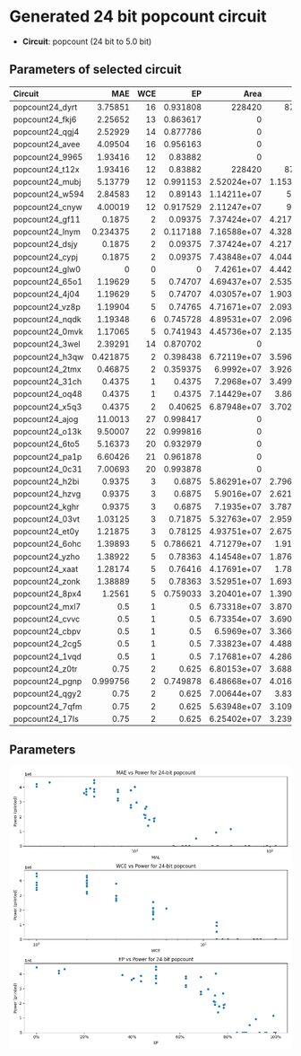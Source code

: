 
# Generated 24 bit popcount circuit
- __Circuit__: popcount (24 bit to 5.0 bit)

## Parameters of selected circuit
| Circuit         |       MAE |   WCE |       EP |             Area |           Power |            Delay | Download                                                               |
|:----------------|----------:|------:|---------:|-----------------:|----------------:|-----------------:|:-----------------------------------------------------------------------|
| popcount24_dyrt |  3.75851  |    16 | 0.931808 | 228420           |    878.448      | 565707           | [v](popcount24_dyrt.v) [c](popcount24_dyrt.c) [py](popcount24_dyrt.py) |
| popcount24_fkj6 |  2.25652  |    13 | 0.863617 |      0           |      0          |      0           | [v](popcount24_fkj6.v) [c](popcount24_fkj6.c) [py](popcount24_fkj6.py) |
| popcount24_qgj4 |  2.52929  |    14 | 0.877786 |      0           |      0          |      0           | [v](popcount24_qgj4.v) [c](popcount24_qgj4.c) [py](popcount24_qgj4.py) |
| popcount24_avee |  4.09504  |    16 | 0.956163 |      0           |      0          |      0           | [v](popcount24_avee.v) [c](popcount24_avee.c) [py](popcount24_avee.py) |
| popcount24_9965 |  1.93416  |    12 | 0.83882  |      0           |      0          |      0           | [v](popcount24_9965.v) [c](popcount24_9965.c) [py](popcount24_9965.py) |
| popcount24_t12x |  1.93416  |    12 | 0.83882  | 228420           |    878.448      | 565707           | [v](popcount24_t12x.v) [c](popcount24_t12x.c) [py](popcount24_t12x.py) |
| popcount24_mubj |  5.13779  |    12 | 0.991153 |      2.52024e+07 |      1.1538e+06 |      4.5485e+07  | [v](popcount24_mubj.v) [c](popcount24_mubj.c) [py](popcount24_mubj.py) |
| popcount24_w594 |  2.84583  |    12 | 0.89143  |      1.14211e+07 | 518780          |      2.3723e+07  | [v](popcount24_w594.v) [c](popcount24_w594.c) [py](popcount24_w594.py) |
| popcount24_cnyw |  4.00019  |    12 | 0.917529 |      2.11247e+07 | 920570          |      4.01969e+07 | [v](popcount24_cnyw.v) [c](popcount24_cnyw.c) [py](popcount24_cnyw.py) |
| popcount24_gf11 |  0.1875   |     2 | 0.09375  |      7.37424e+07 |      4.2174e+06 |      6.84678e+07 | [v](popcount24_gf11.v) [c](popcount24_gf11.c) [py](popcount24_gf11.py) |
| popcount24_lnym |  0.234375 |     2 | 0.117188 |      7.16588e+07 |      4.3284e+06 |      7.00895e+07 | [v](popcount24_lnym.v) [c](popcount24_lnym.c) [py](popcount24_lnym.py) |
| popcount24_dsjy |  0.1875   |     2 | 0.09375  |      7.37424e+07 |      4.2174e+06 |      6.84677e+07 | [v](popcount24_dsjy.v) [c](popcount24_dsjy.c) [py](popcount24_dsjy.py) |
| popcount24_cypj |  0.1875   |     2 | 0.09375  |      7.43848e+07 |      4.0445e+06 |      7.08512e+07 | [v](popcount24_cypj.v) [c](popcount24_cypj.c) [py](popcount24_cypj.py) |
| popcount24_glw0 |  0        |     0 | 0        |      7.4261e+07  |      4.4429e+06 |      7.20916e+07 | [v](popcount24_glw0.v) [c](popcount24_glw0.c) [py](popcount24_glw0.py) |
| popcount24_65o1 |  1.19629  |     5 | 0.74707  |      4.69437e+07 |      2.5351e+06 |      6.195e+07   | [v](popcount24_65o1.v) [c](popcount24_65o1.c) [py](popcount24_65o1.py) |
| popcount24_4j04 |  1.19629  |     5 | 0.74707  |      4.03057e+07 |      1.9038e+06 |      5.91416e+07 | [v](popcount24_4j04.v) [c](popcount24_4j04.c) [py](popcount24_4j04.py) |
| popcount24_vz8p |  1.19904  |     5 | 0.74765  |      4.71671e+07 |      2.0938e+06 |      6.8117e+07  | [v](popcount24_vz8p.v) [c](popcount24_vz8p.c) [py](popcount24_vz8p.py) |
| popcount24_nqdk |  1.19348  |     6 | 0.745728 |      4.89531e+07 |      2.0962e+06 |      6.37365e+07 | [v](popcount24_nqdk.v) [c](popcount24_nqdk.c) [py](popcount24_nqdk.py) |
| popcount24_0mvk |  1.17065  |     5 | 0.741943 |      4.45736e+07 |      2.1359e+06 |      6.77146e+07 | [v](popcount24_0mvk.v) [c](popcount24_0mvk.c) [py](popcount24_0mvk.py) |
| popcount24_3wel |  2.39291  |    14 | 0.870702 |      0           |      0          |      0           | [v](popcount24_3wel.v) [c](popcount24_3wel.c) [py](popcount24_3wel.py) |
| popcount24_h3qw |  0.421875 |     2 | 0.398438 |      6.72119e+07 |      3.5964e+06 |      6.43339e+07 | [v](popcount24_h3qw.v) [c](popcount24_h3qw.c) [py](popcount24_h3qw.py) |
| popcount24_2tmx |  0.46875  |     2 | 0.359375 |      6.9992e+07  |      3.9265e+06 |      6.97576e+07 | [v](popcount24_2tmx.v) [c](popcount24_2tmx.c) [py](popcount24_2tmx.py) |
| popcount24_31ch |  0.4375   |     1 | 0.4375   |      7.2968e+07  |      3.4996e+06 |      6.65631e+07 | [v](popcount24_31ch.v) [c](popcount24_31ch.c) [py](popcount24_31ch.py) |
| popcount24_oq48 |  0.4375   |     1 | 0.4375   |      7.14429e+07 |      3.863e+06  |      7.02902e+07 | [v](popcount24_oq48.v) [c](popcount24_oq48.c) [py](popcount24_oq48.py) |
| popcount24_x5q3 |  0.4375   |     2 | 0.40625  |      6.87948e+07 |      3.7028e+06 |      6.82416e+07 | [v](popcount24_x5q3.v) [c](popcount24_x5q3.c) [py](popcount24_x5q3.py) |
| popcount24_ajog | 11.0013   |    27 | 0.998417 |      0           |      0          |      0           | [v](popcount24_ajog.v) [c](popcount24_ajog.c) [py](popcount24_ajog.py) |
| popcount24_o13k |  9.50007  |    22 | 0.999816 |      0           |      0          |      0           | [v](popcount24_o13k.v) [c](popcount24_o13k.c) [py](popcount24_o13k.py) |
| popcount24_6to5 |  5.16373  |    20 | 0.932979 |      0           |      0          |      0           | [v](popcount24_6to5.v) [c](popcount24_6to5.c) [py](popcount24_6to5.py) |
| popcount24_pa1p |  6.60426  |    21 | 0.961878 |      0           |      0          |      0           | [v](popcount24_pa1p.v) [c](popcount24_pa1p.c) [py](popcount24_pa1p.py) |
| popcount24_0c31 |  7.00693  |    20 | 0.993878 |      0           |      0          |      0           | [v](popcount24_0c31.v) [c](popcount24_0c31.c) [py](popcount24_0c31.py) |
| popcount24_h2bi |  0.9375   |     3 | 0.6875   |      5.86291e+07 |      2.7961e+06 |      6.73115e+07 | [v](popcount24_h2bi.v) [c](popcount24_h2bi.c) [py](popcount24_h2bi.py) |
| popcount24_hzvg |  0.9375   |     3 | 0.6875   |      5.9016e+07  |      2.6211e+06 |      7.14997e+07 | [v](popcount24_hzvg.v) [c](popcount24_hzvg.c) [py](popcount24_hzvg.py) |
| popcount24_kghr |  0.9375   |     3 | 0.6875   |      7.1935e+07  |      3.7872e+06 |      8.01129e+07 | [v](popcount24_kghr.v) [c](popcount24_kghr.c) [py](popcount24_kghr.py) |
| popcount24_03vt |  1.03125  |     3 | 0.71875  |      5.32763e+07 |      2.9599e+06 |      6.92888e+07 | [v](popcount24_03vt.v) [c](popcount24_03vt.c) [py](popcount24_03vt.py) |
| popcount24_et0y |  1.21875  |     3 | 0.78125  |      4.93751e+07 |      2.6753e+06 |      6.88908e+07 | [v](popcount24_et0y.v) [c](popcount24_et0y.c) [py](popcount24_et0y.py) |
| popcount24_6ohc |  1.39893  |     5 | 0.786621 |      4.71279e+07 |      1.916e+06  |      5.75689e+07 | [v](popcount24_6ohc.v) [c](popcount24_6ohc.c) [py](popcount24_6ohc.py) |
| popcount24_yzho |  1.38922  |     5 | 0.78363  |      4.14548e+07 |      1.8762e+06 |      5.34446e+07 | [v](popcount24_yzho.v) [c](popcount24_yzho.c) [py](popcount24_yzho.py) |
| popcount24_xaat |  1.28174  |     5 | 0.76416  |      4.17691e+07 |      1.787e+06  |      6.34484e+07 | [v](popcount24_xaat.v) [c](popcount24_xaat.c) [py](popcount24_xaat.py) |
| popcount24_zonk |  1.38889  |     5 | 0.78363  |      3.52951e+07 |      1.6931e+06 |      5.62954e+07 | [v](popcount24_zonk.v) [c](popcount24_zonk.c) [py](popcount24_zonk.py) |
| popcount24_8px4 |  1.2561   |     5 | 0.759033 |      3.20401e+07 |      1.3909e+06 |      5.29191e+07 | [v](popcount24_8px4.v) [c](popcount24_8px4.c) [py](popcount24_8px4.py) |
| popcount24_mxl7 |  0.5      |     1 | 0.5      |      6.73318e+07 |      3.8702e+06 |      7.2266e+07  | [v](popcount24_mxl7.v) [c](popcount24_mxl7.c) [py](popcount24_mxl7.py) |
| popcount24_cvvc |  0.5      |     1 | 0.5      |      6.73354e+07 |      3.6908e+06 |      6.95149e+07 | [v](popcount24_cvvc.v) [c](popcount24_cvvc.c) [py](popcount24_cvvc.py) |
| popcount24_cbpv |  0.5      |     1 | 0.5      |      6.5969e+07  |      3.3666e+06 |      6.8043e+07  | [v](popcount24_cbpv.v) [c](popcount24_cbpv.c) [py](popcount24_cbpv.py) |
| popcount24_2cg5 |  0.5      |     1 | 0.5      |      7.33823e+07 |      4.4885e+06 |      7.18529e+07 | [v](popcount24_2cg5.v) [c](popcount24_2cg5.c) [py](popcount24_2cg5.py) |
| popcount24_1vqd |  0.5      |     1 | 0.5      |      7.17681e+07 |      4.2861e+06 |      7.21048e+07 | [v](popcount24_1vqd.v) [c](popcount24_1vqd.c) [py](popcount24_1vqd.py) |
| popcount24_z0tr |  0.75     |     2 | 0.625    |      6.80153e+07 |      3.6886e+06 |      7.05852e+07 | [v](popcount24_z0tr.v) [c](popcount24_z0tr.c) [py](popcount24_z0tr.py) |
| popcount24_pgnp |  0.999756 |     2 | 0.749878 |      6.48668e+07 |      4.0163e+06 |      6.96377e+07 | [v](popcount24_pgnp.v) [c](popcount24_pgnp.c) [py](popcount24_pgnp.py) |
| popcount24_qgy2 |  0.75     |     2 | 0.625    |      7.00644e+07 |      3.832e+06  |      7.13363e+07 | [v](popcount24_qgy2.v) [c](popcount24_qgy2.c) [py](popcount24_qgy2.py) |
| popcount24_7qfm |  0.75     |     2 | 0.625    |      5.63948e+07 |      3.1099e+06 |      6.92499e+07 | [v](popcount24_7qfm.v) [c](popcount24_7qfm.c) [py](popcount24_7qfm.py) |
| popcount24_17ls |  0.75     |     2 | 0.625    |      6.25402e+07 |      3.2391e+06 |      6.69756e+07 | [v](popcount24_17ls.v) [c](popcount24_17ls.c) [py](popcount24_17ls.py) |

## Parameters 
![Parameters figure](fig.png)